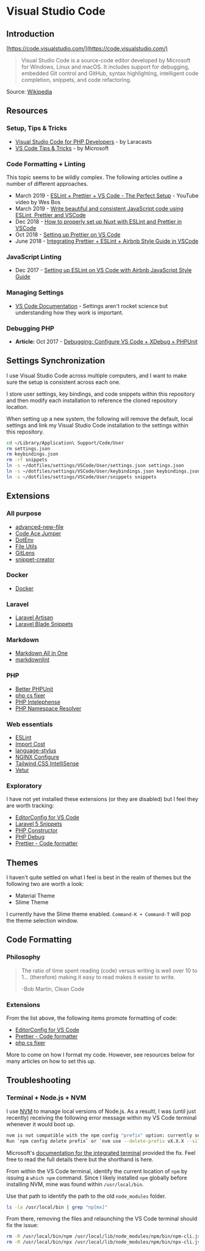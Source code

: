 # Visual Studio Code

## Introduction

[https://code.visualstudio.com/](https://code.visualstudio.com/)

> Visual Studio Code is a source-code editor developed by Microsoft for Windows, Linux and macOS. It includes support for debugging, embedded Git control and GitHub, syntax highlighting, intelligent code completion, snippets, and code refactoring.

Source: [Wikipedia](https://en.wikipedia.org/wiki/Visual_Studio_Code)

## Resources

### Setup, Tips & Tricks

* [Visual Studio Code for PHP Developers](https://laracasts.com/series/visual-studio-code-for-php-developers) - by Laracasts
* [VS Code Tips & Tricks](https://github.com/Microsoft/vscode-docs/blob/master/docs/getstarted/tips-and-tricks.md) - by Microsoft

### Code Formatting + Linting

This topic seems to be wildly complex. The following articles outline a number of different approaches.

* March 2019 - [ESLint + Prettier + VS Code - The Perfect Setup](https://www.youtube.com/watch?v=lHAeK8t94as) - YouTube video by Wes Bos
* March 2019 - [Write beautiful and consistent JavaScript code using ESLint, Prettier and VSCode](https://hackernoon.com/write-beautiful-and-consistent-javascript-code-using-eslint-prettier-and-vscode-760837fdef89)
* Dec 2018 - [How to properly set up Nuxt with ESLint and Prettier in VSCode](https://medium.com/@gogl.alex/how-to-properly-set-up-eslint-with-prettier-for-vue-or-nuxt-in-vscode-e42532099a9c)
* Oct 2018 - [Setting up Prettier on VS Code](https://travishorn.com/setting-up-prettier-on-vs-code-1fd5e5a43523)
* June 2018 - [Integrating Prettier + ESLint + Airbnb Style Guide in VSCode](https://blog.echobind.com/integrating-prettier-eslint-airbnb-style-guide-in-vscode-47f07b5d7d6a)

### JavaScript Linting

* Dec 2017 - [Setting up ESLint on VS Code with Airbnb JavaScript Style Guide](https://travishorn.com/setting-up-eslint-on-vs-code-with-airbnb-javascript-style-guide-6eb78a535ba6)

### Managing Settings

* [VS Code Documentation](https://vscode.readthedocs.io/en/latest/getstarted/settings/) - Settings aren't rocket science but understanding how they work is important.

### Debugging PHP

* **Article:** Oct 2017 - [Debugging: Configure VS Code + XDebug + PHPUnit](https://tighten.co/blog/configure-vscode-to-debug-phpunit-tests-with-xdebug)

## Settings Synchronization

I use Visual Studio Code across multiple computers, and I want to make sure the setup is consistent across each one.

I store user settings, key bindings, and code snippets within this repository and then modify each installation to reference the cloned repository location.

When setting up a new system, the following will remove the default, local settings and link my Visual Studio Code installation to the settings within this repository.

```bash
cd ~/Library/Application\ Support/Code/User
rm settings.json
rm keybindings.json
rm -rf snippets
ln -s ~/dotfiles/settings/VSCode/User/settings.json settings.json
ln -s ~/dotfiles/settings/VSCode/User/keybindings.json keybindings.json
ln -s ~/dotfiles/settings/VSCode/User/snippets snippets
```

## Extensions

### All purpose

* [advanced-new-file](https://marketplace.visualstudio.com/items?itemName=patbenatar.advanced-new-file)
* [Code Ace Jumper](https://marketplace.visualstudio.com/items?itemName=lucax88x.codeacejumper)
* [DotEnv](https://marketplace.visualstudio.com/items?itemName=mikestead.dotenv)
* [File Utils](https://marketplace.visualstudio.com/items?itemName=sleistner.vscode-fileutils)
* [GitLens](https://marketplace.visualstudio.com/items?itemName=eamodio.gitlens)
* [snippet-creator](https://marketplace.visualstudio.com/items?itemName=nikitakunevich.snippet-creator)

### Docker

* [Docker](https://marketplace.visualstudio.com/items?itemName=ms-azuretools.vscode-docker)

### Laravel

* [Laravel Artisan](https://marketplace.visualstudio.com/items?itemName=ryannaddy.laravel-artisan)
* [Laravel Blade Snippets](https://marketplace.visualstudio.com/items?itemName=onecentlin.laravel-blade)

### Markdown

* [Markdown All in One](https://marketplace.visualstudio.com/items?itemName=yzhang.markdown-all-in-one)
* [markdownlint](https://marketplace.visualstudio.com/items?itemName=DavidAnson.vscode-markdownlint)

### PHP

* [Better PHPUnit](https://marketplace.visualstudio.com/items?itemName=calebporzio.better-phpunit)
* [php cs fixer](https://marketplace.visualstudio.com/items?itemName=junstyle.php-cs-fixer)
* [PHP Intelephense](https://marketplace.visualstudio.com/items?itemName=bmewburn.vscode-intelephense-client)
* [PHP Namespace Resolver](https://marketplace.visualstudio.com/items?itemName=mehedidracula.php-namespace-resolver)

### Web essentials

* [ESLint](https://marketplace.visualstudio.com/items?itemName=dbaeumer.vscode-eslint)
* [Import Cost](https://marketplace.visualstudio.com/items?itemName=wix.vscode-import-cost)
* [language-stylus](https://marketplace.visualstudio.com/items?itemName=sysoev.language-stylus)
* [NGINX Configure](https://marketplace.visualstudio.com/items?itemName=william-voyek.vscode-nginx)
* [Tailwind CSS IntelliSense](https://marketplace.visualstudio.com/items?itemName=bradlc.vscode-tailwindcss)
* [Vetur](https://marketplace.visualstudio.com/items?itemName=octref.vetur)

### Exploratory

I have not yet installed these extensions (or they are disabled) but I feel they are worth tracking:

* [EditorConfig for VS Code](https://marketplace.visualstudio.com/itemdetails?itemName=EditorConfig.EditorConfig)
* [Laravel 5 Snippets](https://marketplace.visualstudio.com/items?itemName=onecentlin.laravel5-snippets)
* [PHP Constructor](https://marketplace.visualstudio.com/items?itemName=MehediDracula.php-constructor)
* [PHP Debug](https://marketplace.visualstudio.com/items?itemName=felixfbecker.php-debug)
* [Prettier - Code formatter](https://marketplace.visualstudio.com/items?itemName=esbenp.prettier-vscode)

## Themes

I haven't quite settled on what I feel is best in the realm of themes but the following two are worth a look:

* Material Theme
* Slime Theme

I currently have the Slime theme enabled. `Command-K + Command-T` will pop the theme selection window.

## Code Formatting

### Philosophy

> The ratio of time spent reading (code) versus writing is well over 10 to 1... (therefore) making it easy to read makes it easier to write.
> 
> -Bob Martin, Clean Code

### Extensions

From the list above, the following items promote formatting of code:

* [EditorConfig for VS Code](https://marketplace.visualstudio.com/itemdetails?itemName=EditorConfig.EditorConfig)
* [Prettier - Code formatter](https://marketplace.visualstudio.com/items?itemName=esbenp.prettier-vscode)
* [php cs fixer](https://marketplace.visualstudio.com/items?itemName=junstyle.php-cs-fixer)

More to come on how I format my code. However, see resources below for many articles on how to set this up.

## Troubleshooting

### Terminal + Node.js + NVM

I use [NVM](https://github.com/creationix/nvm/) to manage local versions of Node.js. As a resultl, I was (until just recently) receiving the following error message within my VS Code terminal whenever it would boot up.

```bash
nvm is not compatible with the npm config "prefix" option: currently set to "/usr/local"
Run `npm config delete prefix` or `nvm use --delete-prefix vX.X.X --silent` to unset it
```

Microsoft's [documentation for the integrated terminal](https://github.com/Microsoft/vscode-docs/blob/master/docs/editor/integrated-terminal.md#why-is-nvm-complaining-about-a-prefix-option-when-the-integrated-terminal-is-launched) provided the fix. Feel free to read the full details there but the shorthand is here.

From within the VS Code terminal, identify the current location of `npm` by issuing a `which npm` command. Since I likely installed `npm` globally before installing NVM, mine was found within `/usr/local/bin`.

Use that path to identify the path to the old `node_modules` folder.

```bash
ls -la /usr/local/bin | grep "np[mx]"
```

From there, removing the files and relaunching the VS Code terminal should fix the issue:

```bash
rm -R /usr/local/bin/npm /usr/local/lib/node_modules/npm/bin/npm-cli.js
rm -R /usr/local/bin/npx /usr/local/lib/node_modules/npm/bin/npx-cli.js
```
